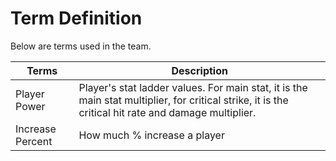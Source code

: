 # Term Definition

Below are terms used in the team.

 Terms            | Description                                                                                                                                         
------------------|-----------------------------------------------------------------------------------------------------------------------------------------------------
 Player Power     | Player's stat ladder values. For main stat, it is the main stat multiplier, for critical strike, it is the critical hit rate and damage multiplier. |
 Increase Percent | How much % increase a player                                                                                                                        
